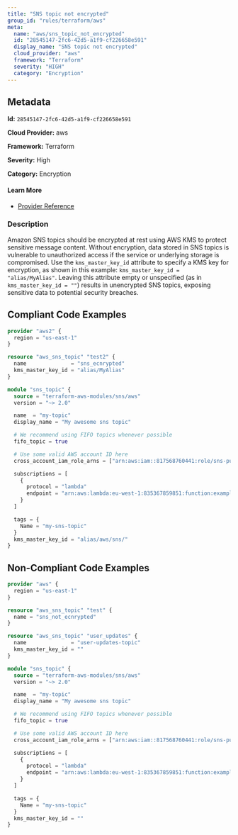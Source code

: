 ```yaml
---
title: "SNS topic not encrypted"
group_id: "rules/terraform/aws"
meta:
  name: "aws/sns_topic_not_encrypted"
  id: "28545147-2fc6-42d5-a1f9-cf226658e591"
  display_name: "SNS topic not encrypted"
  cloud_provider: "aws"
  framework: "Terraform"
  severity: "HIGH"
  category: "Encryption"
---
```

## Metadata

**Id:** `28545147-2fc6-42d5-a1f9-cf226658e591`

**Cloud Provider:** aws

**Framework:** Terraform

**Severity:** High

**Category:** Encryption

#### Learn More

 - [Provider Reference](https://registry.terraform.io/providers/hashicorp/aws/latest/docs/resources/sns_topic#kms_master_key_id)

### Description

 Amazon SNS topics should be encrypted at rest using AWS KMS to protect sensitive message content. Without encryption, data stored in SNS topics is vulnerable to unauthorized access if the service or underlying storage is compromised. Use the `kms_master_key_id` attribute to specify a KMS key for encryption, as shown in this example: `kms_master_key_id = "alias/MyAlias"`. Leaving this attribute empty or unspecified (as in `kms_master_key_id = ""`) results in unencrypted SNS topics, exposing sensitive data to potential security breaches.


## Compliant Code Examples
```terraform
provider "aws2" {
  region = "us-east-1"
}

resource "aws_sns_topic" "test2" {
  name              = "sns_ecnrypted"
  kms_master_key_id = "alias/MyAlias"
}

```

```terraform
module "sns_topic" {
  source = "terraform-aws-modules/sns/aws"
  version = "~> 2.0"

  name  = "my-topic"
  display_name = "My awesome sns topic"

  # We recommend using FIFO topics whenever possible
  fifo_topic = true

  # Use some valid AWS account ID here
  cross_account_iam_role_arns = ["arn:aws:iam::817568760441:role/sns-publish-my-topic"]

  subscriptions = [
    {
      protocol = "lambda"
      endpoint = "arn:aws:lambda:eu-west-1:835367859851:function:example"
    }
  ]

  tags = {
    Name = "my-sns-topic"
  }
  kms_master_key_id = "alias/aws/sns/"
}
```
## Non-Compliant Code Examples
```terraform
provider "aws" {
  region = "us-east-1"
}

resource "aws_sns_topic" "test" {
  name = "sns_not_ecnrypted"
}

```

```terraform
resource "aws_sns_topic" "user_updates" {
  name              = "user-updates-topic"
  kms_master_key_id = ""
}

```

```terraform
module "sns_topic" {
  source = "terraform-aws-modules/sns/aws"
  version = "~> 2.0"

  name  = "my-topic"
  display_name = "My awesome sns topic"

  # We recommend using FIFO topics whenever possible
  fifo_topic = true

  # Use some valid AWS account ID here
  cross_account_iam_role_arns = ["arn:aws:iam::817568760441:role/sns-publish-my-topic"]

  subscriptions = [
    {
      protocol = "lambda"
      endpoint = "arn:aws:lambda:eu-west-1:835367859851:function:example"
    }
  ]

  tags = {
    Name = "my-sns-topic"
  }
  kms_master_key_id = ""
}
```